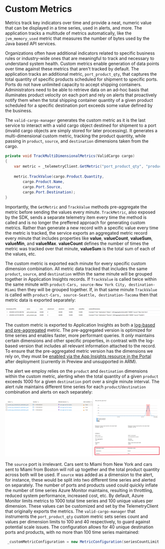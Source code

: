 # Custom Metrics

Metrics track key indicators over time and provide a neat, numeric value that can be displayed in a time series, used in alerts, and more. The application tracks a multitude of metrics automatically, like the `jvm_memory_used` metric that measures the number of bytes used by the Java based API services.

Organizations often have additional indicators related to specific business rules or industry-wide ones that are meaningful to track and necessary to understand system health. Custom metrics enable generation of data points over time against these metrics that aren't tracked by default. The application tracks an additional metric, `port_product_qty`, that captures the total quantity of specific products scheduled for shipment to specific ports. Ports do not have unlimited capacity to accept shipping containers. Administrators need to be able to retrieve data on an ad-hoc basis that illuminates product velocity on each port and rely on alerts that proactively notify them when the total shipping container quantity of a given product scheduled for a specific destination port exceeds some value defined by the business.

The `valid-cargo-manager` generates the custom metric as it is the last service to interact with a valid cargo object destined for shipment to a port (invalid cargo objects are simply stored for later processing). It generates a multi-dimensional custom metric, tracking the product quantity, while passing in `product`, `source`, and `destination` dimensions taken from the cargo.

```c#
private void TrackMultiDimensionalMetrics(ValidCargo cargo)
{
    var metric = _telemetryClient.GetMetric("port_product_qty", "product", "source", "destination", _customMetricConfiguration);

    metric.TrackValue(cargo.Product.Quantity,
        cargo.Product.Name,
        cargo.Port.Source,
        cargo.Port.Destination);
}
```

Importantly, the `GetMetric` and `TrackValue` methods pre-aggregate the metric before sending the values every minute. `TrackMetric`, also exposed by the SDK, sends a separate telemetry item every time the method is called and is no longer the preffered approach for generating custom metrics. Rather than generate a new record with a specific value every time the metric is tracked, the service exports an aggregated metric record every minute that includes properties like **value**, **valueCount**, **valueSum**, **valueMin**, and **valueMax**. **valueCount** defines the number of times the metric was tracked over that minute, **valueSum** is the total sum of each of the values, etc.

The custom metric is exported each minute for every specific custom dimension combination. All metric data tracked that includes the same `product`, `source`, and `destination` within the same minute will be grouped together in Application Insights records. If `TrackValue` is called twice within the same minute with `product-Cars, source-New York City, destination-Miami` then they will be grouped together. If, in that same minute `TrackValue` is called with `product-Cars, source-Seattle, destination-Tacoma` then that metric data is exported separately:

![Custom  Metric Dimensions](../assets/custom-metric-dimensions.png)

The custom metric is exported to Application Insights as both a [log-based and pre-aggregated](https://learn.microsoft.com/en-us/azure/azure-monitor/app/pre-aggregated-metrics-log-metrics) metric. The pre-aggregated version is optimized for time series and enables faster, more performant queries. It _only_ maintains certain dimensions and other specific properties, in contrast with the log-based version that includes all relevant information attached to the record. To ensure that the pre-aggregated metric version has the dimensions we rely on, they must be [enabled via the App Insights resource in the Portal](https://learn.microsoft.com/en-us/azure/azure-monitor/app/pre-aggregated-metrics-log-metrics#custom-metrics-dimensions-and-pre-aggregation) after deployment (currently in Preview and unsupported in ARM).

The alert we employ relies on the `product` and `destination` dimensions within the custom metric, alerting when the total quantity of a given `product` exceeds 1000 for a given `destination` port over a single minute interval. The alert rule maintains different time series for each `product`/`destination` combination and alerts on each separately:

![Custom  Metric Alert](../assets/custom-metric-alert.png)

The `source` port is irrelevant. Cars sent to Miami from New York and cars sent to Miami from Boston will roll up together and the total product quantity across both will be used. If `source` was added as a dimension to the alert, for instance, these would be split into two different time series and alerted on separately. The number of ports and products used could quickly inflate the number of time series Azure Monitor maintains, resulting in throttling, reduced system performance, increased cost, etc. By default, Azure Monitor limits metrics to 1000 total time series and 100 unique values per dimension. These values can be customized and set by the TelemetryClient that originally exports the metrics. The `valid-cargo-manager` that instruments the `port_product_qty` custom metric sets series count and values per dimension limits to 100 and 40 respectively, to guard against potential scale issues. The configuration allows for 40 unique destination ports and products, with no more than 100 time series maintained:

```c#
 _customMetricConfiguration = new MetricConfiguration(seriesCountLimit: 100, valuesPerDimensionLimit: 40, new MetricSeriesConfigurationForMeasurement(restrictToUInt32Values: false));
```
